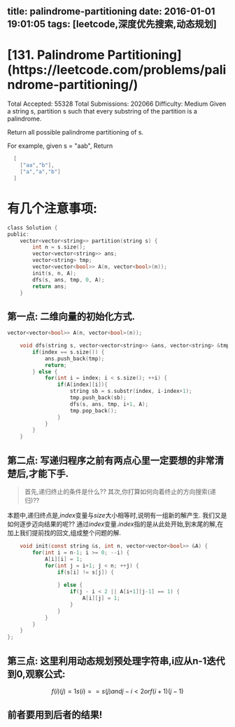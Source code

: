 title: palindrome-partitioning
date: 2016-01-01 19:01:05
tags: [leetcode,深度优先搜索,动态规划]
---
<h1>[131. Palindrome Partitioning](https://leetcode.com/problems/palindrome-partitioning/)</h1><!-- more -->
Total Accepted: 55328 Total Submissions: 202066 Difficulty: Medium
Given a string s, partition s such that every substring of the partition is a palindrome.

Return all possible palindrome partitioning of s.

For example, given s = "aab",
Return
```C
  [
    ["aa","b"],
    ["a","a","b"]
  ]
```
# 有几个注意事项:
```C
class Solution {
public:
    vector<vector<string>> partition(string s) {
        int n = s.size();
        vector<vector<string>> ans;
        vector<string> tmp;
        vector<vector<bool>> A(n, vector<bool>(n));
        init(s, n, A);
        dfs(s, ans, tmp, 0, A);
        return ans;
    }
```
## 第一点: 二维向量的初始化方式.
```C
vector<vector<bool>> A(n, vector<bool>(n));
```
```C
    void dfs(string s, vector<vector<string>> &ans, vector<string> &tmp, int index, vector<vector<bool>> &A){
        if(index == s.size()) {
            ans.push_back(tmp);
            return;
        } else {
            for(int i = index; i < s.size(); ++i) {
                if(A[index][i]){
                    string sb = s.substr(index, i-index+1);
                    tmp.push_back(sb);
                    dfs(s, ans, tmp, i+1, A);
                    tmp.pop_back();
                }
            }
        }
    }
```
## 第二点: 写递归程序之前有两点心里一定要想的非常清楚后,才能下手.
> 首先,递归终止的条件是什么??
> 其次,你打算如何向着终止的方向搜索(递归)??

本题中,递归终点是,$index$变量与$size$大小相等时,说明有一组新的解产生. 我们又是如何逐步迈向结果的呢?? 通过$index$变量.$index$指的是从此处开始,到末尾的解,在加上我们提前找的回文,组成整个问题的解.
```C
    void init(const string &s, int n, vector<vector<bool>> &A) {
        for(int i = n-1; i >= 0; --i) {
            A[i][i] = 1;
            for(int j = i+1; j < n; ++j) {
                if(s[i] != s[j]) {
                    
                } else {
                    if(j - i < 2 || A[i+1][j-1] == 1) {
                        A[i][j] = 1;
                    }
                }
            }
        }
    }
};
```
## 第三点: 这里利用动态规划预处理字符串,i应从n-1迭代到0,观察公式:
$$f(i)(j) = 1 {s(i) == s(j)} and { j-i < 2 or f(i+1)(j-1) }$$

## 前者要用到后者的结果!
